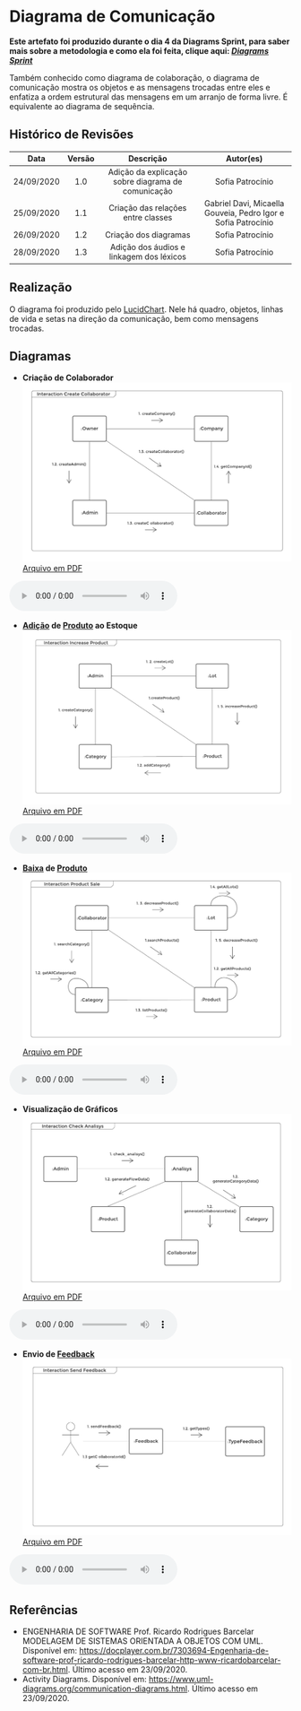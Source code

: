 # Diagrama de Comunicação
**Este artefato foi produzido durante o dia 4 da Diagrams Sprint, para saber mais sobre a metodologia e como ela foi feita, clique aqui: _[Diagrams Sprint](Modeling/Diagrams/Diagrams.md)_**

Também conhecido como diagrama de colaboração, o diagrama de comunicação mostra os objetos e as mensagens trocadas entre eles e enfatiza a ordem estrutural das mensagens em um arranjo de forma livre. É equivalente ao diagrama de sequência.



## Histórico de Revisões
| Data | Versão | Descrição | Autor(es) |
|:----:|:------:|:---------:|:---------:|
| 24/09/2020 | 1.0 | Adição da explicação sobre diagrama de comunicação | Sofia Patrocínio |
| 25/09/2020 | 1.1 | Criação das relações entre classes | Gabriel Davi, Micaella Gouveia, Pedro Igor e Sofia Patrocínio |
| 26/09/2020 | 1.2 | Criação dos diagramas | Sofia Patrocínio |
| 28/09/2020 | 1.3 | Adição dos áudios e linkagem dos léxicos | Sofia Patrocínio |

## Realização
O diagrama foi produzido pelo [LucidChart](https://www.lucidchart.com/). Nele há quadro, objetos, linhas de vida e setas na direção da comunicação, bem como mensagens trocadas.

## Diagramas

* **Criação de Colaborador**
![createCollaborator](../../assets/diagramas/comunicação/CreateCollaborator.png)
<a href="https://unbarqdsw.github.io/2020.1_G12_Stock/assets/pdf/diagramas/comunicação/CreateCollaborator.pdf">Arquivo em PDF</a>

<audio controls>
  <source src="https://unbarqdsw.github.io/2020.1_G12_Stock/assets/audios/diagramas/comunicação/CreateCollaborator.m4a" type="audio/mpeg">
</audio>

* **[Adição](Modeling/verbo?id=Cadastrar-Produto) de [Produto](Modeling/objeto?id=Produto) ao Estoque**
![increaseProduct](../../assets/diagramas/comunicação/IncreaseProduct.png)
<a href="https://unbarqdsw.github.io/2020.1_G12_Stock/assets/pdf/diagramas/comunicação/IncreaseProduct.pdf">Arquivo em PDF</a>

<audio controls>
  <source src="https://unbarqdsw.github.io/2020.1_G12_Stock/assets/audios/diagramas/comunicação/IncreaseProduct.m4a" type="audio/mpeg">
</audio>

* **[Baixa](Modeling/verbo?id=Baixa-em-Produto) de [Produto](Modeling/objeto?id=Produto)**
![productSale](../../assets/diagramas/comunicação/ProductSale.png)
<a href="https://unbarqdsw.github.io/2020.1_G12_Stock/assets/pdf/diagramas/comunicação/ProductSale.pdf">Arquivo em PDF</a>

<audio controls>
  <source src="https://unbarqdsw.github.io/2020.1_G12_Stock/assets/audios/diagramas/comunicação/ProductSale.m4a" type="audio/mpeg">
</audio>

* **Visualização de Gráficos**
![checkAnalisys](../../assets/diagramas/comunicação/CheckAnalisys.png)
<a href="https://unbarqdsw.github.io/2020.1_G12_Stock/assets/pdf/diagramas/comunicação/CheckAnalisys.pdf">Arquivo em PDF</a>

<audio controls>
  <source src="https://unbarqdsw.github.io/2020.1_G12_Stock/assets/audios/diagramas/comunicação/CheckAnalisys.m4a" type="audio/mpeg">
</audio>

* **Envio de [Feedback](/Modeling/verbo?id=feedback)**
![sendFeedback](../../assets/diagramas/comunicação/SendFeedback.png)
<a href="https://unbarqdsw.github.io/2020.1_G12_Stock/assets/pdf/diagramas/comunicação/SendFeedback.pdf">Arquivo em PDF</a>

<audio controls>
  <source src="https://unbarqdsw.github.io/2020.1_G12_Stock/assets/audios/diagramas/comunicação/SendFeedback.m4a" type="audio/mpeg">
</audio>


## Referências
- ENGENHARIA DE SOFTWARE Prof. Ricardo Rodrigues Barcelar MODELAGEM DE SISTEMAS ORIENTADA A OBJETOS COM UML. Disponível em: <https://docplayer.com.br/7303694-Engenharia-de-software-prof-ricardo-rodrigues-barcelar-http-www-ricardobarcelar-com-br.html>. Último acesso em 23/09/2020.
- Activity Diagrams. Disponível em: <https://www.uml-diagrams.org/communication-diagrams.html>. Último acesso em 23/09/2020.